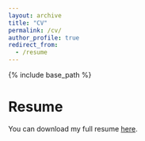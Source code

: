```yaml
---
layout: archive
title: "CV"
permalink: /cv/
author_profile: true
redirect_from:
  - /resume
---
```


{% include base_path %}

Resume
======
You can download my full resume [here](../files/ResumeLatex.pdf).
